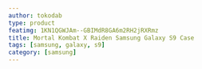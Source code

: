 ```yaml
---
author: tokodab
type: product
featimg: 1KN1QGWJAm--GBIMdR8GA6m2RH2jRXRmz
title: Mortal Kombat X Raiden Samsung Galaxy S9 Case
tags: [samsung, galaxy, s9]
category: [samsung]
---
```

